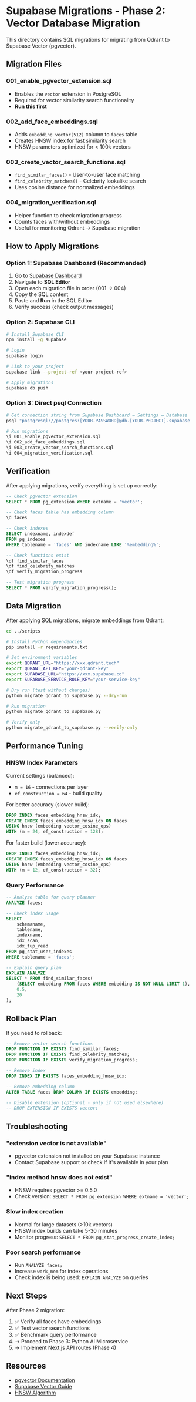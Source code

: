 # Supabase Migrations - Phase 2: Vector Database Migration

This directory contains SQL migrations for migrating from Qdrant to Supabase Vector (pgvector).

## Migration Files

### 001_enable_pgvector_extension.sql
- Enables the `vector` extension in PostgreSQL
- Required for vector similarity search functionality
- **Run this first**

### 002_add_face_embeddings.sql
- Adds `embedding vector(512)` column to `faces` table
- Creates HNSW index for fast similarity search
- HNSW parameters optimized for < 100k vectors

### 003_create_vector_search_functions.sql
- `find_similar_faces()` - User-to-user face matching
- `find_celebrity_matches()` - Celebrity lookalike search
- Uses cosine distance for normalized embeddings

### 004_migration_verification.sql
- Helper function to check migration progress
- Counts faces with/without embeddings
- Useful for monitoring Qdrant → Supabase migration

## How to Apply Migrations

### Option 1: Supabase Dashboard (Recommended)

1. Go to [Supabase Dashboard](https://supabase.com/dashboard)
2. Navigate to **SQL Editor**
3. Open each migration file in order (001 → 004)
4. Copy the SQL content
5. Paste and **Run** in the SQL Editor
6. Verify success (check output messages)

### Option 2: Supabase CLI

```bash
# Install Supabase CLI
npm install -g supabase

# Login
supabase login

# Link to your project
supabase link --project-ref <your-project-ref>

# Apply migrations
supabase db push
```

### Option 3: Direct psql Connection

```bash
# Get connection string from Supabase Dashboard → Settings → Database
psql "postgresql://postgres:[YOUR-PASSWORD]@db.[YOUR-PROJECT].supabase.co:5432/postgres"

# Run migrations
\i 001_enable_pgvector_extension.sql
\i 002_add_face_embeddings.sql
\i 003_create_vector_search_functions.sql
\i 004_migration_verification.sql
```

## Verification

After applying migrations, verify everything is set up correctly:

```sql
-- Check pgvector extension
SELECT * FROM pg_extension WHERE extname = 'vector';

-- Check faces table has embedding column
\d faces

-- Check indexes
SELECT indexname, indexdef
FROM pg_indexes
WHERE tablename = 'faces' AND indexname LIKE '%embedding%';

-- Check functions exist
\df find_similar_faces
\df find_celebrity_matches
\df verify_migration_progress

-- Test migration progress
SELECT * FROM verify_migration_progress();
```

## Data Migration

After applying SQL migrations, migrate embeddings from Qdrant:

```bash
cd ../scripts

# Install Python dependencies
pip install -r requirements.txt

# Set environment variables
export QDRANT_URL="https://xxx.qdrant.tech"
export QDRANT_API_KEY="your-qdrant-key"
export SUPABASE_URL="https://xxx.supabase.co"
export SUPABASE_SERVICE_ROLE_KEY="your-service-key"

# Dry run (test without changes)
python migrate_qdrant_to_supabase.py --dry-run

# Run migration
python migrate_qdrant_to_supabase.py

# Verify only
python migrate_qdrant_to_supabase.py --verify-only
```

## Performance Tuning

### HNSW Index Parameters

Current settings (balanced):
- `m = 16` - connections per layer
- `ef_construction = 64` - build quality

For better accuracy (slower build):
```sql
DROP INDEX faces_embedding_hnsw_idx;
CREATE INDEX faces_embedding_hnsw_idx ON faces
USING hnsw (embedding vector_cosine_ops)
WITH (m = 24, ef_construction = 128);
```

For faster build (lower accuracy):
```sql
DROP INDEX faces_embedding_hnsw_idx;
CREATE INDEX faces_embedding_hnsw_idx ON faces
USING hnsw (embedding vector_cosine_ops)
WITH (m = 12, ef_construction = 32);
```

### Query Performance

```sql
-- Analyze table for query planner
ANALYZE faces;

-- Check index usage
SELECT
    schemaname,
    tablename,
    indexname,
    idx_scan,
    idx_tup_read
FROM pg_stat_user_indexes
WHERE tablename = 'faces';

-- Explain query plan
EXPLAIN ANALYZE
SELECT * FROM find_similar_faces(
    (SELECT embedding FROM faces WHERE embedding IS NOT NULL LIMIT 1),
    0.5,
    20
);
```

## Rollback Plan

If you need to rollback:

```sql
-- Remove vector search functions
DROP FUNCTION IF EXISTS find_similar_faces;
DROP FUNCTION IF EXISTS find_celebrity_matches;
DROP FUNCTION IF EXISTS verify_migration_progress;

-- Remove index
DROP INDEX IF EXISTS faces_embedding_hnsw_idx;

-- Remove embedding column
ALTER TABLE faces DROP COLUMN IF EXISTS embedding;

-- Disable extension (optional - only if not used elsewhere)
-- DROP EXTENSION IF EXISTS vector;
```

## Troubleshooting

### "extension vector is not available"
- pgvector extension not installed on your Supabase instance
- Contact Supabase support or check if it's available in your plan

### "index method hnsw does not exist"
- HNSW requires pgvector >= 0.5.0
- Check version: `SELECT * FROM pg_extension WHERE extname = 'vector';`

### Slow index creation
- Normal for large datasets (>10k vectors)
- HNSW index builds can take 5-30 minutes
- Monitor progress: `SELECT * FROM pg_stat_progress_create_index;`

### Poor search performance
- Run `ANALYZE faces;`
- Increase `work_mem` for index operations
- Check index is being used: `EXPLAIN ANALYZE` on queries

## Next Steps

After Phase 2 migration:
1. ✅ Verify all faces have embeddings
2. ✅ Test vector search functions
3. ✅ Benchmark query performance
4. → Proceed to Phase 3: Python AI Microservice
5. → Implement Next.js API routes (Phase 4)

## Resources

- [pgvector Documentation](https://github.com/pgvector/pgvector)
- [Supabase Vector Guide](https://supabase.com/docs/guides/ai/vector-columns)
- [HNSW Algorithm](https://arxiv.org/abs/1603.09320)
